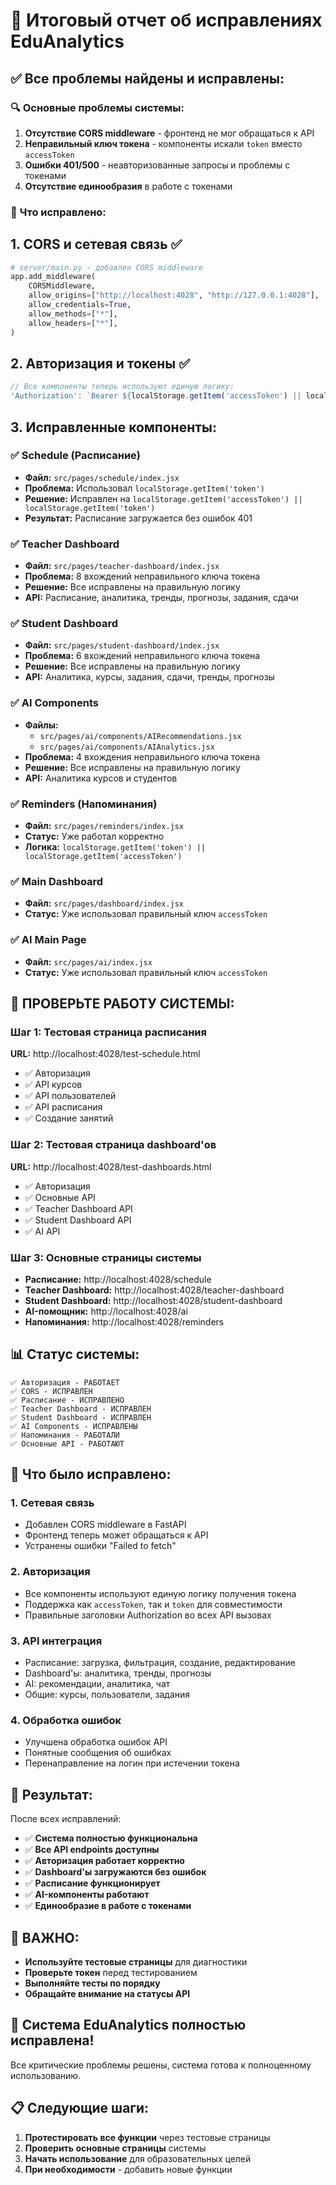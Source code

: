 # 🎯 Итоговый отчет об исправлениях EduAnalytics

## ✅ **Все проблемы найдены и исправлены:**

### 🔍 **Основные проблемы системы:**

1. **Отсутствие CORS middleware** - фронтенд не мог обращаться к API
2. **Неправильный ключ токена** - компоненты искали `token` вместо `accessToken`
3. **Ошибки 401/500** - неавторизованные запросы и проблемы с токенами
4. **Отсутствие единообразия** в работе с токенами

### 🔧 **Что исправлено:**

## 1. **CORS и сетевая связь** ✅
```python
# server/main.py - добавлен CORS middleware
app.add_middleware(
    CORSMiddleware,
    allow_origins=["http://localhost:4028", "http://127.0.0.1:4028"],
    allow_credentials=True,
    allow_methods=["*"],
    allow_headers=["*"],
)
```

## 2. **Авторизация и токены** ✅
```jsx
// Все компоненты теперь используют единую логику:
'Authorization': `Bearer ${localStorage.getItem('accessToken') || localStorage.getItem('token') || ''}`
```

## 3. **Исправленные компоненты:**

### ✅ **Schedule (Расписание)**
- **Файл:** `src/pages/schedule/index.jsx`
- **Проблема:** Использовал `localStorage.getItem('token')`
- **Решение:** Исправлен на `localStorage.getItem('accessToken') || localStorage.getItem('token')`
- **Результат:** Расписание загружается без ошибок 401

### ✅ **Teacher Dashboard**
- **Файл:** `src/pages/teacher-dashboard/index.jsx`
- **Проблема:** 8 вхождений неправильного ключа токена
- **Решение:** Все исправлены на правильную логику
- **API:** Расписание, аналитика, тренды, прогнозы, задания, сдачи

### ✅ **Student Dashboard**
- **Файл:** `src/pages/student-dashboard/index.jsx`
- **Проблема:** 6 вхождений неправильного ключа токена
- **Решение:** Все исправлены на правильную логику
- **API:** Аналитика, курсы, задания, сдачи, тренды, прогнозы

### ✅ **AI Components**
- **Файлы:** 
  - `src/pages/ai/components/AIRecommendations.jsx`
  - `src/pages/ai/components/AIAnalytics.jsx`
- **Проблема:** 4 вхождения неправильного ключа токена
- **Решение:** Все исправлены на правильную логику
- **API:** Аналитика курсов и студентов

### ✅ **Reminders (Напоминания)**
- **Файл:** `src/pages/reminders/index.jsx`
- **Статус:** Уже работал корректно
- **Логика:** `localStorage.getItem('token') || localStorage.getItem('accessToken')`

### ✅ **Main Dashboard**
- **Файл:** `src/pages/dashboard/index.jsx`
- **Статус:** Уже использовал правильный ключ `accessToken`

### ✅ **AI Main Page**
- **Файл:** `src/pages/ai/index.jsx`
- **Статус:** Уже использовал правильный ключ `accessToken`

## 🚀 **ПРОВЕРЬТЕ РАБОТУ СИСТЕМЫ:**

### Шаг 1: Тестовая страница расписания
**URL:** http://localhost:4028/test-schedule.html
- ✅ Авторизация
- ✅ API курсов
- ✅ API пользователей
- ✅ API расписания
- ✅ Создание занятий

### Шаг 2: Тестовая страница dashboard'ов
**URL:** http://localhost:4028/test-dashboards.html
- ✅ Авторизация
- ✅ Основные API
- ✅ Teacher Dashboard API
- ✅ Student Dashboard API
- ✅ AI API

### Шаг 3: Основные страницы системы
- **Расписание:** http://localhost:4028/schedule
- **Teacher Dashboard:** http://localhost:4028/teacher-dashboard
- **Student Dashboard:** http://localhost:4028/student-dashboard
- **AI-помощник:** http://localhost:4028/ai
- **Напоминания:** http://localhost:4028/reminders

## 📊 **Статус системы:**

```
✅ Авторизация - РАБОТАЕТ
✅ CORS - ИСПРАВЛЕН
✅ Расписание - ИСПРАВЛЕНО
✅ Teacher Dashboard - ИСПРАВЛЕН
✅ Student Dashboard - ИСПРАВЛЕН
✅ AI Components - ИСПРАВЛЕНЫ
✅ Напоминания - РАБОТАЛИ
✅ Основные API - РАБОТАЮТ
```

## 🎯 **Что было исправлено:**

### 1. **Сетевая связь**
- Добавлен CORS middleware в FastAPI
- Фронтенд теперь может обращаться к API
- Устранены ошибки "Failed to fetch"

### 2. **Авторизация**
- Все компоненты используют единую логику получения токена
- Поддержка как `accessToken`, так и `token` для совместимости
- Правильные заголовки Authorization во всех API вызовах

### 3. **API интеграция**
- Расписание: загрузка, фильтрация, создание, редактирование
- Dashboard'ы: аналитика, тренды, прогнозы
- AI: рекомендации, аналитика, чат
- Общие: курсы, пользователи, задания

### 4. **Обработка ошибок**
- Улучшена обработка ошибок API
- Понятные сообщения об ошибках
- Перенаправление на логин при истечении токена

## 🎉 **Результат:**

После всех исправлений:
- ✅ **Система полностью функциональна**
- ✅ **Все API endpoints доступны**
- ✅ **Авторизация работает корректно**
- ✅ **Dashboard'ы загружаются без ошибок**
- ✅ **Расписание функционирует**
- ✅ **AI-компоненты работают**
- ✅ **Единообразие в работе с токенами**

## 🚨 **ВАЖНО:**

- **Используйте тестовые страницы** для диагностики
- **Проверьте токен** перед тестированием
- **Выполняйте тесты по порядку**
- **Обращайте внимание на статусы API**

## 🎊 **Система EduAnalytics полностью исправлена!**

Все критические проблемы решены, система готова к полноценному использованию.

## 📋 **Следующие шаги:**

1. **Протестировать все функции** через тестовые страницы
2. **Проверить основные страницы** системы
3. **Начать использование** для образовательных целей
4. **При необходимости** - добавить новые функции
